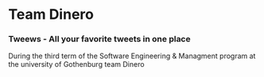<h1>Team Dinero</h1>
<h3>Tweews - All your favorite tweets in one place</h3>
<p>During the third term of the Software Engineering & Managment program at the university of Gothenburg team Dinero</p>